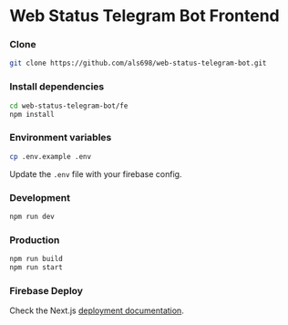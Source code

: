 # Web Status Telegram Bot Frontend

### Clone

```bash
git clone https://github.com/als698/web-status-telegram-bot.git
```

### Install dependencies

```bash
cd web-status-telegram-bot/fe
npm install
```

### Environment variables

```bash
cp .env.example .env
```

Update the `.env` file with your firebase config.

### Development

```bash
npm run dev
```

### Production

```bash
npm run build
npm run start
```

### Firebase Deploy

Check the Next.js [deployment documentation](https://firebase.google.com/docs/hosting/frameworks/nextjs).
